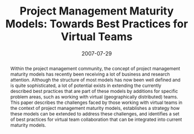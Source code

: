 ---
abstract: Within the project management community, the  concept of project management
  maturity models has recently  been receiving a lot of business and research attention.
  Although  the structure of most models has now been well defined and is  quite sophisticated,
  a lot of potential exists in extending the  currently described best practices that
  are part of these models  by additions for specific problem areas, such as working
  with  virtual (geographically distributed) teams.  This paper describes the challenges
  faced by those working  with virtual teams in the context of project management  maturity
  models, establishes a strategy how these models can be  extended to address these
  challenges, and identifies a set of best  practices for virtual team collaboration
  that can be integrated  into current maturity models.
authors:
- Martin Pazderka
- Thomas Grechenig
date: '2007-07-29'
featured: false
links:
- name: Publik
  url: https://publik.tuwien.ac.at/showentry.php?ID=172602&lang=2
publication: 'Talk: 19th IEEE International Engineering Management Conference (IEMC
  2007), Austin, Texas; 07-29-2007 - 08-01-2007; in: "Proceedings of the 19th IEEE
  International Engineering Management Conference", (2007), ISBN: 978-1-4244-2146-6;
  84 - 89'
publication_types:
- '1'
publishDate: '2007-07-29'
title: 'Project Management Maturity Models: Towards Best Practices for Virtual Teams'
url_pdf: ''
---